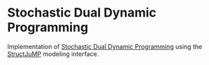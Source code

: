 # Stochastic Dual Dynamic Programming

Implementation of [Stochastic Dual Dynamic Programming](http://www.optimization-online.org/DB_FILE/2009/12/2509.pdf) using the [StructJuMP](https://github.com/joehuchette/StructJuMP.jl) modeling interface.
